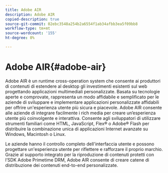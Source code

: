 ```yaml
---
title: Adobe AIR
description: Adobe AIR
copied-description: true
source-git-commit: 02ebc3548a254b2a6554f1ab34afbb3ea5f09bb8
workflow-type: tm+mt
source-wordcount: '155'
ht-degree: 0%

---
```


# Adobe AIR{#adobe-air}

Adobe AIR è un runtime cross-operation system che consente ai produttori di contenuti di estendere al desktop gli investimenti esistenti sul web progettando applicazioni multimediali personalizzate. Basata su tecnologie aperte e comprovate, rappresenta un modo affidabile e semplificato per le aziende di sviluppare e implementare applicazioni personalizzate affidabili per offrire un&#39;esperienza utente più sicura e piacevole. Adobe AIR consente alle aziende di integrare facilmente i rich media per creare un’esperienza utente più coinvolgente e interattiva. Consente agli sviluppatori di utilizzare strumenti familiari come HTML, JavaScript, Flex® o Adobe® Flash per distribuire la combinazione unica di applicazioni Internet avanzate su Windows, Macintosh o Linux.

Le aziende hanno il controllo completo dell&#39;interfaccia utente e possono progettare un&#39;esperienza utente per riflettere e rafforzare il proprio marchio. Grazie al supporto integrato per la riproduzione di contenuti protetti con l’SDK Adobe Primetime DRM, Adobe AIR consente di creare catene di distribuzione dei contenuti end-to-end personalizzate.
